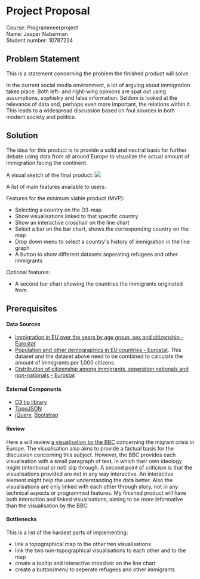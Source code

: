 # Project Proposal

Course: Programmeerproject  
Name: Jasper Naberman  
Student number: 10787224  

## Problem Statement
This is a statement concerning the problem the finished product will solve.

In the current social media environment, a lot of arguing about immigration takes place. Both left- and right-wing opinions are spat out using assumptions, sophistry and false information. Seldom is looked at the relevance of data and, perhaps even more important, the relations within it. This leads to a widespread discussion based on foul sources in both modern society and politics.

## Solution
The idea for this product is to provide a solid and neutral basis for further debate using data from all around Europe to visualize the actual amount of immigration facing the continent.

A visual sketch of the final product:
![](doc/TechComp_VisualisationPage)

A list of main features available to users:

Features for the minimum viable product (MVP):
* Selecting a country on the D3-map
* Show visualisations linked to that specific country
* Show an interactive crosshair on the line chart
* Select a bar on the bar chart, shows the corresponding country on the map
* Drop down menu to select a country's history of immigration in the line graph
* A button to show different datasets seperating refugees and other immigrants

Optional features:
* A second bar chart showing the countries the immigrants originated from.

## Prerequisites
#### Data Sources
* [Immigration in EU over the years by age group, sex and citizenship - Eurostat](http://appsso.eurostat.ec.europa.eu/nui/show.do?dataset=migr_imm1ctz&lang=en)
* [Population and other demographics in EU countries - Eurostat](http://appsso.eurostat.ec.europa.eu/nui/show.do?dataset=migr_pop1ctz&lang=en). This dataset and the dataset above need to be combined to calculate the amount of immigrants per 1,000 citizens.
* [Distribution of citizenship among immigrants, seperation nationals and non-nationals - Eurostat](http://ec.europa.eu/eurostat/statistics-explained/images/2/2f/Migration_and_migrant_population_statistics_YB2017.xlsx)

#### External Components
* [D3 tip library](https://labratrevenge.com/d3-tip/javascripts/d3.tip.v0.6.3.js)
* [TopoJSON](https://github.com/topojson/topojson)
* [jQuery](https://jquery.com), [Bootstrap](https://getbootstrap.com)

#### Review
Here a will review [a visualisation by the BBC](http://www.bbc.com/news/world-europe-34131911) concerning the migrant crisis in Europe.
The visualisation also aims to provide a factual basis for the discussion concerning this subject. However, the BBC provides each visualisation with a small paragraph of text, in which their own ideology might (intentional or not) slip through.
A second point of criticism is that  the visualisations provided are not in any way interactive. An interactive element might help the user understanding the data better. Also the visualisations are only linked with each other through story, not in any technical aspects or programmed features. My finished product will have both interaction and linked visualisations, aiming to be more informative than the visualisation by the BBC.

#### Bottlenecks
This is a list of the hardest parts of implementing:
* link a topographical map to the other two visualisations
* link the two non-topographical visualisations to each other and to the map
* create a tooltip and interactive crosshair on the line chart
* create a button/menu to seperate refugees and other immigrants
